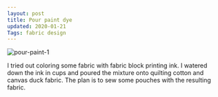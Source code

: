 ```yaml
---
layout: post
title: Pour paint dye
updated: 2020-01-21
Tags: fabric design
---
```


![pour-paint-1](https://caitlinmeyer.github.io/project-log/images/pour-paint-1.JPG)

I tried out coloring some fabric with fabric block printing ink. I watered down the ink in cups and poured the mixture onto quilting cotton and canvas duck fabric. The plan is to sew some pouches with the resulting fabric.



